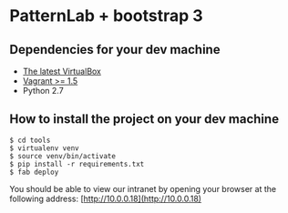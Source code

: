 # PatternLab + bootstrap 3

## Dependencies for your dev machine

* [The latest VirtualBox](https://www.virtualbox.org/wiki/Downloads)
* [Vagrant >= 1.5](http://www.vagrantup.com/downloads.html)
* Python 2.7

## How to install the project on your dev machine

    $ cd tools
    $ virtualenv venv
    $ source venv/bin/activate
    $ pip install -r requirements.txt
    $ fab deploy

You should be able to view our intranet by opening your browser at the
following address: [http://10.0.0.18](http://10.0.0.18)